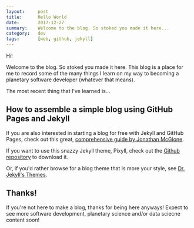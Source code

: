 ```yaml
---
layout:     post
title:      Hello World
date:       2017-12-27
summary:    Welcome to the blog. So stoked you made it here...
category:   dev
tags:       [web, github, jekyll]
---
```


Hi!

Welcome to the blog. So stoked you made it here. This blog is a place for me to record some of the many things I learn on my way to becoming a planetary software developer (whatever that means).

The most recent thing that I've learned is...

## How to assemble a simple blog using GitHub Pages and Jekyll

If you are also interested in starting a blog for free with Jekyll and GitHub Pages, check out this great, [comprehensive guide by Jonathan McGlone](http://jmcglone.com/guides/github-pages/).

If you want to use this snazzy Jekyll theme, Pixyll, check out the [Github repository](https://github.com/johnotander/pixyll) to download it.

Or, if you'd rather browse for a blog theme that is more your style, see [Dr. Jekyll's Themes](https://drjekyllthemes.github.io/).

## Thanks!

If you're not here to make a blog, thanks for being here anyways! Expect to see more software development, planetary science and/or data sciecne content soon!
